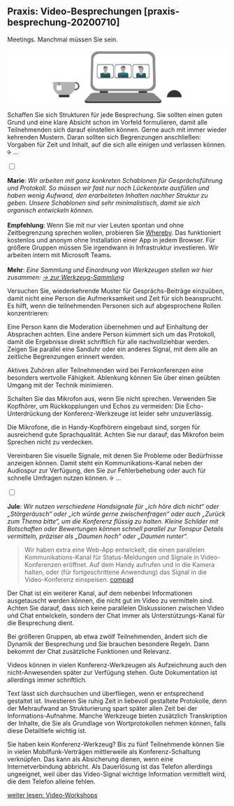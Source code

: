 ## Praxis: Video-Besprechungen [praxis-besprechung-20200710]

Meetings. Manchmal müssen Sie sein.

![](Folie14.png)

Schaffen Sie sich Strukturen für jede Besprechung. Sie sollten einen guten Grund und eine klare Absicht schon im Vorfeld formulieren, damit alle Teilnehmenden sich darauf einstellen können. Gerne auch mit immer wieder kehrenden Mustern. Daran sollten sich Begrenzungen anschließen: Vorgaben für Zeit und Inhalt, auf die sich alle einigen und verlassen können. <label for="aside--schaffen-sie-sich" class="aside-toggle" role="button" aria-pressed="false" aria-label="Randbemerkung anzeigen" onkeypress="toggleButtonKeyPress()" onclick="toggleButtonClick()" tabindex="0">⨭ …</label>

<input id="aside--schaffen-sie-sich" type="checkbox" class="aside-toggle"/>

**Marie**: *Wir arbeiten mit ganz konkreten Schablonen für Gesprächsführung und Protokoll. So müssen wir fast nur noch Lückentexte ausfüllen und haben wenig Aufwand, den erarbeiteten Inhalten nachher Struktur zu geben. Unsere Schablonen sind sehr minimalistisch, damit sie sich organisch entwickeln können.*
<br><br>
**Empfehlung**: Wenn Sie mit nur vier Leuten spontan und ohne Zeitbegrenzung sprechen wollen, probieren Sie [Whereby](https://whereby.com). Das funktioniert kostenlos und anonym ohne Installation einer App in jedem Browser. Für größere Gruppen müssen Sie irgendwann in Infrastruktur investieren. Wir arbeiten intern mit Microsoft Teams.
<br><br>
**Mehr**: *Eine Sammlung und Einordnung von Werkzeugen stellen wir hier zusammen: <a href="/werkzeug-sammlung" title="mehr über Tagesplanung und Struktur von Arbeit erfahren"><span aria-hidden="true">→ </span>zur Werkzeug-Sammlung</a>*


Versuchen Sie, wiederkehrende Muster für Gesprächs-Beiträge einzuüben, damit nicht eine Person die Aufmerksamkeit und Zeit für sich beansprucht. Es hilft, wenn die teilnehmenden Personen sich auf abgesprochene Rollen konzentrieren:

Eine Person kann die Moderation übernehmen und auf Einhaltung der Absprachen achten. Eine andere Person kümmert sich um das Protokoll, damit die Ergebnisse direkt schriftlich für alle nachvollziehbar werden. Zeigen Sie parallel eine Sanduhr oder ein anderes Signal, mit dem alle an zeitliche Begrenzungen erinnert werden.

Aktives Zuhören aller Teilnehmenden wird bei Fernkonferenzen eine besonders wertvolle Fähigkeit. Ablenkung können Sie über einen geübten Umgang mit der Technik minimieren.

Schalten Sie das Mikrofon aus, wenn Sie nicht sprechen. Verwenden Sie Kopfhörer, um Rückkopplungen und Echos zu vermeiden: Die Echo-Unterdrückung der Konferenz-Werkzeuge ist leider sehr unzuverlässig.

Die Mikrofone, die in Handy-Kopfhörern eingebaut sind, sorgen für ausreichend gute Sprachqualität. Achten Sie nur darauf, das Mikrofon beim Sprechen nicht zu verdecken.

Vereinbaren Sie visuelle Signale, mit denen Sie Probleme oder Bedürfnisse anzeigen können. Damit steht ein Kommunikations-Kanal neben der Audiospur zur Verfügung, den Sie zur Fehlerbehebung oder auch für schnelle Umfragen nutzen können. <label for="aside--vereinbaren-sie-visuelle" class="aside-toggle" role="button" aria-pressed="false" aria-label="Randbemerkung anzeigen" onkeypress="toggleButtonKeyPress()" onclick="toggleButtonClick()" tabindex="0">⨭ …</label>

<input id="aside--vereinbaren-sie-visuelle" type="checkbox" class="aside-toggle"/>

**Jule**: *Wir nutzen verschiedene Handsignale für „ich höre dich nicht“ oder „Störgeräusch“ oder „ich würde gerne zwischenfragen“ oder auch „Zurück zum Thema bitte“, um die Konferenz flüssig zu halten. Kleine Schilder mit Botschaften oder Bewertungen können schnell parallel zur Tonspur Details vermitteln, präziser als „Daumen hoch“ oder „Daumen runter“.*

> Wir haben extra eine Web-App entwickelt, die einen parallelen Kommunikations-Kanal für Status-Meldungen und Signale in Video-Konferenzen eröffnet. Auf dem Handy aufrufen und in die Kamera halten, oder (für fortgeschrittene Anwendung) das Signal in die Video-Konferenz einspeisen. [compad](https://compad.pxi.gmbh)


Der Chat ist ein weiterer Kanal, auf dem nebenbei Informationen ausgetauscht werden können, die nicht gut im Video zu vermitteln sind. Achten Sie darauf, dass sich keine parallelen Diskussionen zwischen Video und Chat entwickeln, sondern der Chat immer als Unterstützungs-Kanal für die Besprechung dient.

Bei größeren Gruppen, ab etwa zwölf Teilnehmenden, ändert sich die Dynamik der Besprechung und Sie brauchen besondere Regeln. Dann bekommt der Chat zusätzliche Funktionen und Relevanz.

Videos können in vielen Konferenz-Werkzeugen als Aufzeichnung auch den nicht-Anwesenden später zur Verfügung stehen. Gute Dokumentation ist allerdings immer schriftlich.

Text lässt sich durchsuchen und überfliegen, wenn er entsprechend gestaltet ist. Investieren Sie ruhig Zeit in liebevoll gestaltete Protokolle, denn der Mehraufwand an Strukturierung spart später allen Zeit bei der Informations-Aufnahme. Manche Werkzeuge bieten zusätzlich Transkription der Inhalte, die Sie als Grundlage von Wortprotokollen nehmen können, falls diese Detailtiefe wichtig ist.

Sie haben kein Konferenz-Werkzeug? Bis zu fünf Teilnehmende können Sie in vielen Mobilfunk-Verträgen mittlerweile als Konferenz-Schaltung verknüpfen. Das kann als Absicherung dienen, wenn eine Internetverbindung abbricht. Als Dauerlösung ist das Telefon allerdings ungeeignet, weil über das Video-Signal wichtige Information vermittelt wird, die dem Telefon alleine fehlen.

[weiter lesen: Video-Workshops](#praxis-workshops-20200710)
